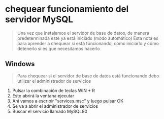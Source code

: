 # chequear funcionamiento del servidor MySQL

> Una vez que instalamos el servidor de base de datos, de manera predeterminada este ya está iniciado (modo automático)
> Esta nota es para aprender a chequear si está funcionando, cómo iniciarlo y cómo detenerlo si es que necesitamos hacerlo

## Windows

> Para chequear si el servidor de base de datos está funcionando debo utilizar el administrador de servicios

1. Pulsar la combinación de teclas WIN + R
2. Esto abrirá la ventana ejecutar
3. Ahí vamos a escribir "services.msc" y luego pulsar OK
4. Se va a abrir el administrador de servicios
5. Buscar el servicio llamado MySQL80

